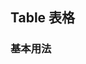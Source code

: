 <div class="demo-header">
<p class="overviewicon">
  <span class="wapi-ui-avatar wapi-form-user"/>
</p>

## Table 表格

<mobile-uxlink widget-name="Table"></mobile-uxlink>
</div>

### 基本用法

<mobile-view link="table/base"></mobile-view>

<br>
